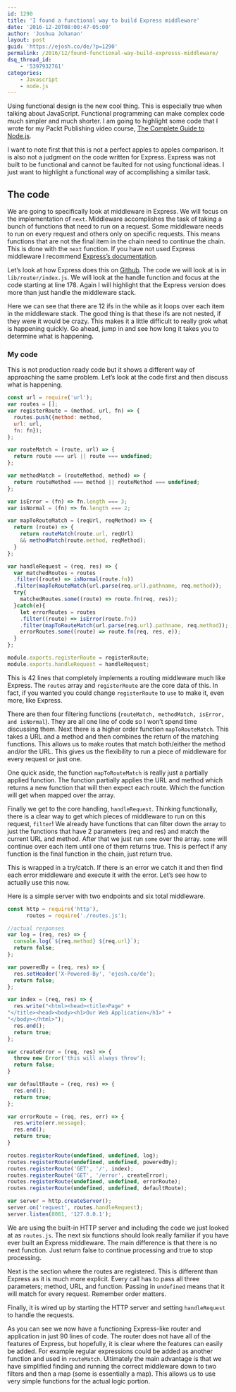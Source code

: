 ```yaml
---
id: 1290
title: 'I found a functional way to build Express middleware'
date: '2016-12-20T08:00:47-05:00'
author: 'Joshua Johanan'
layout: post
guid: 'https://ejosh.co/de/?p=1290'
permalink: /2016/12/found-functional-way-build-expresss-middleware/
dsq_thread_id:
    - '5397932761'
categories:
    - Javascript
    - node.js
---
```


Using functional design is the new cool thing. This is especially true when talking about JavaScript. Functional programming can make complex code much simpler and much shorter. I am going to highlight some code that I wrote for my Packt Publishing video course, [The Complete Guide to Node.js](https://www.packtpub.com/web-development/complete-guide-nodejs-video).

I want to note first that this is not a perfect apples to apples comparison. It is also not a judgment on the code written for Express. Express was not built to be functional and cannot be faulted for not using functional ideas. I just want to highlight a functional way of accomplishing a similar task.

## The code

We are going to specifically look at middleware in Express. We will focus on the implementation of `next`. Middleware accomplishes the task of taking a bunch of functions that need to run on a request. Some middleware needs to run on every request and others only on specific requests. This means functions that are not the final item in the chain need to continue the chain. This is done with the `next` function. If you have not used Express middleware I recommend [Express’s documentation](http://expressjs.com/en/guide/using-middleware.html).

Let’s look at how Express does this on [Github](https://github.com/expressjs/express/blob/master/lib/router/index.js#L178). The code we will look at is in `lib/router/index.js`. We will look at the handle function and focus at the code starting at line 178. Again I will highlight that the Express version does more than just handle the middleware stack.

Here we can see that there are 12 ifs in the while as it loops over each item in the middleware stack. The good thing is that these ifs are not nested, if they were it would be crazy. This makes it a little difficult to really grok what is happening quickly. Go ahead, jump in and see how long it takes you to determine what is happening.

### My code

This is not production ready code but it shows a different way of approaching the same problem. Let’s look at the code first and then discuss what is happening.

```js
const url = require('url');
var routes = [];
var registerRoute = (method, url, fn) => {
  routes.push({method: method,
  url: url,
  fn: fn});
};

var routeMatch = (route, url) => {
  return route === url || route === undefined;
};

var methodMatch = (routeMethod, method) => {
  return routeMethod === method || routeMethod === undefined;
};

var isError = (fn) => fn.length === 3;
var isNormal = (fn) => fn.length === 2;

var mapToRouteMatch = (reqUrl, reqMethod) => {
  return (route) => {
    return routeMatch(route.url, reqUrl)
    && methodMatch(route.method, reqMethod);
  }
};

var handleRequest = (req, res) => {
  var matchedRoutes = routes
  .filter((route) => isNormal(route.fn))
  .filter(mapToRouteMatch(url.parse(req.url).pathname, req.method));
  try{
    matchedRoutes.some((route) => route.fn(req, res));
  }catch(e){
    let errorRoutes = routes
    .filter((route) => isError(route.fn))
    .filter(mapToRouteMatch(url.parse(req.url).pathname, req.method));
    errorRoutes.some((route) => route.fn(req, res, e));
  }
};

module.exports.registerRoute = registerRoute;
module.exports.handleRequest = handleRequest;
```

This is 42 lines that completely implements a routing middleware much like Express. The `routes` array and `registerRoute` are the core data of this. In fact, if you wanted you could change `registerRoute` to `use` to make it, even more, like Express.

There are then four filtering functions (`routeMatch, methodMatch, isError, and isNormal`). They are all one line of code so I won’t spend time discussing them. Next there is a higher order function `mapToRouteMatch`. This takes a URL and a method and then combines the return of the matching functions. This allows us to make routes that match both/either the method and/or the URL. This gives us the flexibility to run a piece of middleware for every request or just one.

One quick aside, the function `mapToRouteMatch` is really just a partially applied function. The function partially applies the URL and method which returns a new function that will then expect each route. Which the function will get when mapped over the array.

Finally we get to the core handling, `handleRequest`. Thinking functionally, there is a clear way to get which pieces of middleware to run on this request, `filter`! We already have functions that can filter down the array to just the functions that have 2 parameters (req and res) and match the current URL and method. After that we just run `some` over the array. `some` will continue over each item until one of them returns true. This is perfect if any function is the final function in the chain, just return true.

This is wrapped in a try/catch. If there is an error we catch it and then find each error middleware and execute it with the error. Let’s see how to actually use this now.

Here is a simple server with two endpoints and six total middleware.

```js
const http = require('http'),
      routes = require('./routes.js');

//actual responses
var log = (req, res) => {
  console.log(`${req.method} ${req.url}`);
  return false;
};

var poweredBy = (req, res) => {
  res.setHeader('X-Powered-By', 'ejosh.co/de');
  return false;
};

var index = (req, res) => {
  res.write("<html><head><title>Page" +
"</title><head><body><h1>Our Web Application</h1>" +
"</body></html>");
  res.end();
  return true;
};

var createError = (req, res) => {
  throw new Error('this will always throw');
  return false;
}

var defaultRoute = (req, res) => {
  res.end();
  return true;
};

var errorRoute = (req, res, err) => {
  res.write(err.message);
  res.end();
  return true;
}

routes.registerRoute(undefined, undefined, log);
routes.registerRoute(undefined, undefined, poweredBy);
routes.registerRoute('GET', '/', index);
routes.registerRoute('GET', '/error', createError);
routes.registerRoute(undefined, undefined, errorRoute);
routes.registerRoute(undefined, undefined, defaultRoute);

var server = http.createServer();
server.on('request', routes.handleRequest);
server.listen(8081, '127.0.0.1');
```

We are using the built-in HTTP server and including the code we just looked at as `routes.js`. The next six functions should look really familiar if you have ever built an Express middleware. The main difference is that there is no next function. Just return false to continue processing and true to stop processing.

Next is the section where the routes are registered. This is different than Express as it is much more explicit. Every call has to pass all three parameters; method, URL, and function. Passing in `undefined` means that it will match for every request. Remember order matters.

Finally, it is wired up by starting the HTTP server and setting `handleRequest` to handle the requests.

As you can see we now have a functioning Express-like router and application in just 90 lines of code. The router does not have all of the features of Express, but hopefully, it is clear where the features can easily be added. For example regular expressions could be added as another function and used in `routeMatch`. Ultimately the main advantage is that we have simplified finding and running the correct middleware down to two filters and then a map (some is essentially a map). This allows us to use very simple functions for the actual logic portion.

</body></html>